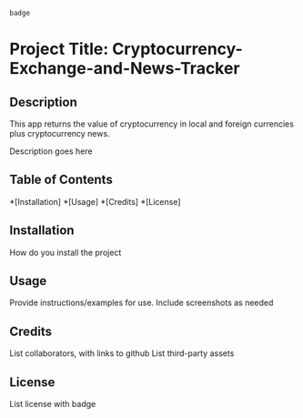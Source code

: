 
    badge

# Project Title: Cryptocurrency-Exchange-and-News-Tracker

## Description

This app returns the value of cryptocurrency in local and foreign currencies plus cryptocurrency news.

Description goes here

## Table of Contents

*[Installation]
*[Usage]
*[Credits]
*[License]

## Installation
How do you install the project

## Usage
Provide instructions/examples for use. Include screenshots as needed

## Credits
List collaborators, with links to github
List third-party assets

## License
List license with badge
    